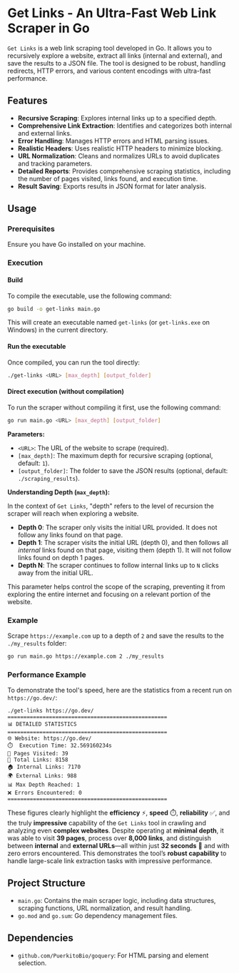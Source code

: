 # Get Links - An Ultra-Fast Web Link Scraper in Go

`Get Links` is a web link scraping tool developed in Go. It allows you to recursively explore a website, extract all links (internal and external), and save the results to a JSON file. The tool is designed to be robust, handling redirects, HTTP errors, and various content encodings with ultra-fast performance.

## Features

- **Recursive Scraping**: Explores internal links up to a specified depth.
- **Comprehensive Link Extraction**: Identifies and categorizes both internal and external links.
- **Error Handling**: Manages HTTP errors and HTML parsing issues.
- **Realistic Headers**: Uses realistic HTTP headers to minimize blocking.
- **URL Normalization**: Cleans and normalizes URLs to avoid duplicates and tracking parameters.
- **Detailed Reports**: Provides comprehensive scraping statistics, including the number of pages visited, links found, and execution time.
- **Result Saving**: Exports results in JSON format for later analysis.

## Usage

### Prerequisites

Ensure you have Go installed on your machine.

### Execution

#### Build

To compile the executable, use the following command:

```bash
go build -o get-links main.go
```

This will create an executable named `get-links` (or `get-links.exe` on Windows) in the current directory.

#### Run the executable

Once compiled, you can run the tool directly:

```bash
./get-links <URL> [max_depth] [output_folder]
```

#### Direct execution (without compilation)

To run the scraper without compiling it first, use the following command:

```bash
go run main.go <URL> [max_depth] [output_folder]
```

**Parameters:**

- `<URL>`: The URL of the website to scrape (required).
- `[max_depth]`: The maximum depth for recursive scraping (optional, default: `1`).
- `[output_folder]`: The folder to save the JSON results (optional, default: `./scraping_results`).

**Understanding Depth (`max_depth`):**

In the context of `Get Links`, "depth" refers to the level of recursion the scraper will reach when exploring a website.

- **Depth 0**: The scraper only visits the initial URL provided. It does not follow any links found on that page.
- **Depth 1**: The scraper visits the initial URL (depth 0), and then follows all *internal* links found on that page, visiting them (depth 1). It will not follow links found on depth 1 pages.
- **Depth N**: The scraper continues to follow internal links up to `N` clicks away from the initial URL.

This parameter helps control the scope of the scraping, preventing it from exploring the entire internet and focusing on a relevant portion of the website.

### Example

Scrape `https://example.com` up to a depth of `2` and save the results to the `./my_results` folder:

```bash
go run main.go https://example.com 2 ./my_results
```

### Performance Example

To demonstrate the tool's speed, here are the statistics from a recent run on `https://go.dev/`:

```
./get-links https://go.dev/
==================================================
📊 DETAILED STATISTICS
==================================================
🌐 Website: https://go.dev/
⏱️  Execution Time: 32.569160234s
📄 Pages Visited: 39
🔗 Total Links: 8158
🏠 Internal Links: 7170
🌍 External Links: 988
📊 Max Depth Reached: 1
❌ Errors Encountered: 0
==================================================
```
These figures clearly highlight the **efficiency** ⚡, **speed** ⏱️, **reliability** ✅, and the truly **impressive** capability of the `Get Links` tool in crawling and analyzing even **complex websites**. Despite operating at **minimal depth**, it was able to visit **39 pages**, process over **8,000 links**, and distinguish between **internal** and **external URLs**—all within just **32 seconds** 🤯 and with zero errors encountered. This demonstrates the tool’s **robust capability** to handle large-scale link extraction tasks with impressive performance.


## Project Structure

- `main.go`: Contains the main scraper logic, including data structures, scraping functions, URL normalization, and result handling.
- `go.mod` and `go.sum`: Go dependency management files.

## Dependencies

- `github.com/PuerkitoBio/goquery`: For HTML parsing and element selection.
